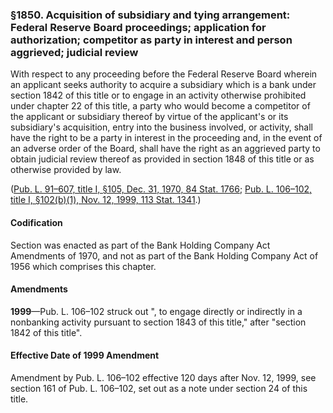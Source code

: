 ### §1850. Acquisition of subsidiary and tying arrangement: Federal Reserve Board proceedings; application for authorization; competitor as party in interest and person aggrieved; judicial review ###

With respect to any proceeding before the Federal Reserve Board wherein an applicant seeks authority to acquire a subsidiary which is a bank under section 1842 of this title or to engage in an activity otherwise prohibited under chapter 22 of this title, a party who would become a competitor of the applicant or subsidiary thereof by virtue of the applicant's or its subsidiary's acquisition, entry into the business involved, or activity, shall have the right to be a party in interest in the proceeding and, in the event of an adverse order of the Board, shall have the right as an aggrieved party to obtain judicial review thereof as provided in section 1848 of this title or as otherwise provided by law.

([Pub. L. 91–607, title I, §105, Dec. 31, 1970, 84 Stat. 1766](/statviewer.htm?volume=84&page=1766); [Pub. L. 106–102, title I, §102(b)(1), Nov. 12, 1999, 113 Stat. 1341](/statviewer.htm?volume=113&page=1341).)

#### Codification ####

Section was enacted as part of the Bank Holding Company Act Amendments of 1970, and not as part of the Bank Holding Company Act of 1956 which comprises this chapter.

#### Amendments ####

**1999**—Pub. L. 106–102 struck out ", to engage directly or indirectly in a nonbanking activity pursuant to section 1843 of this title," after "section 1842 of this title".

#### Effective Date of 1999 Amendment ####

Amendment by Pub. L. 106–102 effective 120 days after Nov. 12, 1999, see section 161 of Pub. L. 106–102, set out as a note under section 24 of this title.
